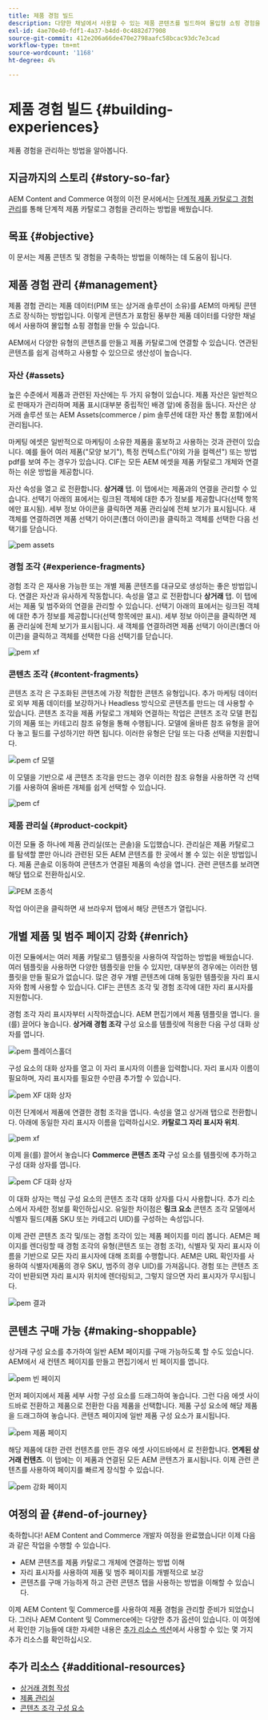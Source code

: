 ```yaml
---
title: 제품 경험 빌드
description: 다양한 채널에서 사용할 수 있는 제품 콘텐츠를 빌드하여 몰입형 쇼핑 경험을 만드는 방법을 알아봅니다.
exl-id: 4ae70e40-fdf1-4a37-b4dd-0c4882d77908
source-git-commit: 412e206a66de470e2798aafc58bcac93dc7e3cad
workflow-type: tm+mt
source-wordcount: '1168'
ht-degree: 4%

---
```


# 제품 경험 빌드 {#building-experiences}

제품 경험을 관리하는 방법을 알아봅니다.

## 지금까지의 스토리 {#story-so-far}

AEM Content and Commerce 여정의 이전 문서에서는 [단계적 제품 카탈로그 경험 관리](staged-catalog.md)를 통해 단계적 제품 카탈로그 경험을 관리하는 방법을 배웠습니다.

## 목표 {#objective}

이 문서는 제품 콘텐츠 및 경험을 구축하는 방법을 이해하는 데 도움이 됩니다.

## 제품 경험 관리 {#management}

제품 경험 관리는 제품 데이터(PIM 또는 상거래 솔루션이 소유)를 AEM의 마케팅 콘텐츠로 장식하는 방법입니다. 이렇게 콘텐츠가 포함된 풍부한 제품 데이터를 다양한 채널에서 사용하여 몰입형 쇼핑 경험을 만들 수 있습니다.

AEM에서 다양한 유형의 콘텐츠를 만들고 제품 카탈로그에 연결할 수 있습니다. 연관된 콘텐츠를 쉽게 검색하고 사용할 수 있으므로 생산성이 높습니다.

### 자산 {#assets}

높은 수준에서 제품과 관련된 자산에는 두 가지 유형이 있습니다. 제품 자산은 일반적으로 판매자가 관리하며 제품 표시(대부분 중립적인 배경 앞)에 중점을 둡니다. 자산은 상거래 솔루션 또는 AEM Assets(commerce / pim 솔루션에 대한 자산 통합 포함)에서 관리됩니다.

마케팅 에셋은 일반적으로 마케팅이 소유한 제품을 홍보하고 사용하는 것과 관련이 있습니다. 예를 들어 여러 제품(&quot;모양 보기&quot;), 특정 컨텍스트(&quot;야외 가을 컬렉션&quot;) 또는 방법 pdf를 보여 주는 경우가 있습니다. CIF는 모든 AEM 에셋을 제품 카탈로그 개체와 연결하는 쉬운 방법을 제공합니다.

자산 속성을 열고 로 전환합니다. **상거래** 탭. 이 탭에서는 제품과의 연결을 관리할 수 있습니다. 선택기 아래의 표에서는 링크된 객체에 대한 추가 정보를 제공합니다(선택 항목에만 표시됨). 세부 정보 아이콘을 클릭하면 제품 관리실에 전체 보기가 표시됩니다. 새 객체를 연결하려면 제품 선택기 아이콘(폴더 아이콘)을 클릭하고 객체를 선택한 다음 선택기를 닫습니다.

![pem assets](assets/pem-assets.png)

### 경험 조각 {#experience-fragments}

경험 조각 은 재사용 가능한 또는 개별 제품 콘텐츠를 대규모로 생성하는 좋은 방법입니다. 연결은 자산과 유사하게 작동합니다. 속성을 열고 로 전환합니다 **상거래** 탭. 이 탭에서는 제품 및 범주와의 연결을 관리할 수 있습니다. 선택기 아래의 표에서는 링크된 객체에 대한 추가 정보를 제공합니다(선택 항목에만 표시). 세부 정보 아이콘을 클릭하면 제품 관리실에 전체 보기가 표시됩니다. 새 객체를 연결하려면 제품 선택기 아이콘(폴더 아이콘)을 클릭하고 객체를 선택한 다음 선택기를 닫습니다.

![pem xf](assets/pem-xf.png)

### 콘텐츠 조각 {#content-fragments}

콘텐츠 조각 은 구조화된 콘텐츠에 가장 적합한 콘텐츠 유형입니다. 추가 마케팅 데이터로 외부 제품 데이터를 보강하거나 Headless 방식으로 콘텐츠를 만드는 데 사용할 수 있습니다. 콘텐츠 조각을 제품 카탈로그 개체와 연결하는 작업은 콘텐츠 조각 모델 편집기의 제품 또는 카테고리 참조 유형을 통해 수행됩니다. 모델에 올바른 참조 유형을 끌어다 놓고 필드를 구성하기만 하면 됩니다. 이러한 유형은 단일 또는 다중 선택을 지원합니다.

![pem cf 모델](assets/pem-cf-model.png)

이 모델을 기반으로 새 콘텐츠 조각을 만드는 경우 이러한 참조 유형을 사용하면 각 선택기를 사용하여 올바른 개체를 쉽게 선택할 수 있습니다.

![pem cf](assets/pem-cf.png)

### 제품 관리실 {#product-cockpit}

이전 모듈 중 하나에 제품 관리실(또는 콘솔)을 도입했습니다. 관리실은 제품 카탈로그를 탐색할 뿐만 아니라 관련된 모든 AEM 콘텐츠를 한 곳에서 볼 수 있는 쉬운 방법입니다. 제품 콘솔로 이동하여 콘텐츠가 연결된 제품의 속성을 엽니다. 관련 콘텐츠를 보려면 해당 탭으로 전환하십시오.

![PEM 조종석](assets/pem-cockpit.png)

작업 아이콘을 클릭하면 새 브라우저 탭에서 해당 콘텐츠가 열립니다.

## 개별 제품 및 범주 페이지 강화 {#enrich}

이전 모듈에서는 여러 제품 카탈로그 템플릿을 사용하여 작업하는 방법을 배웠습니다. 여러 템플릿을 사용하면 다양한 템플릿을 만들 수 있지만, 대부분의 경우에는 이러한 템플릿을 만들 필요가 없습니다. 많은 경우 개별 콘텐츠에 대해 동일한 템플릿을 자리 표시자와 함께 사용할 수 있습니다. CIF는 콘텐츠 조각 및 경험 조각에 대한 자리 표시자를 지원합니다.

경험 조각 자리 표시자부터 시작하겠습니다. AEM 편집기에서 제품 템플릿을 엽니다. 을(를) 끌어다 놓습니다. **상거래 경험 조각** 구성 요소를 템플릿에 적용한 다음 구성 대화 상자를 엽니다.

![pem 플레이스홀더](assets/pem-placeholder.png)

구성 요소의 대화 상자를 열고 이 자리 표시자의 이름을 입력합니다. 자리 표시자 이름이 필요하며, 자리 표시자를 필요한 수만큼 추가할 수 있습니다.

![pem XF 대화 상자](assets/pem-dialog-xf.png)

이전 단계에서 제품에 연결한 경험 조각을 엽니다. 속성을 열고 상거래 탭으로 전환합니다. 아래에 동일한 자리 표시자 이름을 입력하십시오. **카탈로그 자리 표시자 위치**.

![pem xf](assets/pem-xf.png)

이제 을(를) 끌어서 놓습니다 **Commerce 콘텐츠 조각** 구성 요소를 템플릿에 추가하고 구성 대화 상자를 엽니다.

![pem CF 대화 상자](assets/pem-dialog-cf.png)

이 대화 상자는 핵심 구성 요소의 콘텐츠 조각 대화 상자를 다시 사용합니다. 추가 리소스에서 자세한 정보를 확인하십시오. 유일한 차이점은 **링크 요소** 콘텐츠 조각 모델에서 식별자 필드(제품 SKU 또는 카테고리 UID)를 구성하는 속성입니다.

이제 관련 콘텐츠 조각 및/또는 경험 조각이 있는 제품 페이지를 미리 봅니다. AEM은 페이지를 렌더링할 때 경험 조각의 유형(콘텐츠 또는 경험 조각), 식별자 및 자리 표시자 이름을 기반으로 모든 자리 표시자에 대해 조회를 수행합니다. AEM은 URL 확인자를 사용하여 식별자(제품의 경우 SKU, 범주의 경우 UID)를 가져옵니다. 경험 또는 콘텐츠 조각이 반환되면 자리 표시자 위치에 렌더링되고, 그렇지 않으면 자리 표시자가 무시됩니다.

![pem 결과](assets/pem-result.png)

## 콘텐츠 구매 가능 {#making-shoppable}

상거래 구성 요소를 추가하여 일반 AEM 페이지를 구매 가능하도록 할 수도 있습니다. AEM에서 새 컨텐츠 페이지를 만들고 편집기에서 빈 페이지를 엽니다.

![pem 빈 페이지](assets/pem-page-empty.png)

먼저 페이지에서 제품 세부 사항 구성 요소를 드래그하여 놓습니다. 그런 다음 에셋 사이드바로 전환하고 제품으로 전환한 다음 제품을 선택합니다. 제품 구성 요소에 해당 제품을 드래그하여 놓습니다. 콘텐츠 페이지에 일반 제품 구성 요소가 표시됩니다.

![pem 제품 페이지](assets/pem-page-product.png)

해당 제품에 대한 관련 컨텐츠를 만든 경우 에셋 사이드바에서 로 전환합니다. **연계된 상거래 컨텐츠**. 이 탭에는 이 제품과 연결된 모든 AEM 콘텐츠가 표시됩니다. 이제 관련 콘텐츠를 사용하여 페이지를 빠르게 장식할 수 있습니다.

![pem 강화 페이지](assets/pem-page-enriched.png)

## 여정의 끝 {#end-of-journey}

축하합니다! AEM Content and Commerce 개발자 여정을 완료했습니다! 이제 다음과 같은 작업을 수행할 수 있습니다.

* AEM 콘텐츠를 제품 카탈로그 개체에 연결하는 방법 이해
* 자리 표시자를 사용하여 제품 및 범주 페이지를 개별적으로 보강
* 콘텐츠를 구매 가능하게 하고 관련 콘텐츠 탭을 사용하는 방법을 이해할 수 있습니다.

이제 AEM Content 및 Commerce를 사용하여 제품 경험을 관리할 준비가 되었습니다. 그러나 AEM Content 및 Commerce에는 다양한 추가 옵션이 있습니다. 이 여정에서 확인한 기능들에 대한 자세한 내용은 [추가 리소스 섹션](#additional-resources)에서 사용할 수 있는 몇 가지 추가 리소스를 확인하십시오.

## 추가 리소스 {#additional-resources}

* [상거래 경험 작성](/help/commerce-cloud/authoring/authoring-commerce-experiences.md)
* [제품 관리실](/help/commerce-cloud/authoring/product-cockpit.md)
* [콘텐츠 조각 구성 요소](https://experienceleague.adobe.com/docs/experience-manager-core-components/using/components/content-fragment-component.html?lang=en)
